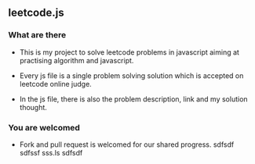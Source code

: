 ## leetcode.js

### What are there

- This is my project to solve leetcode problems in javascript aiming at practising algorithm and javascript.

- Every js file is a single problem solving solution which is accepted on leetcode online judge.

- In the js file, there is also the problem description, link and my solution thought.

### You are welcomed

- Fork and pull request is welcomed for our shared progress.
sdfsdf
sdfssf
sss.ls
sdfsdf
